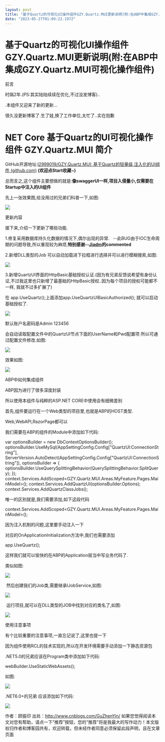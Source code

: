 ```yaml
---
layout: post
title: "基于Quartz的可视化UI操作组件GZY.Quartz.MUI更新说明(附:在ABP中集成GZY.Quartz.MUI可视化操作组件)"
date: "2023-05-27T01:09:22.197Z"
---
```

基于Quartz的可视化UI操作组件GZY.Quartz.MUI更新说明(附:在ABP中集成GZY.Quartz.MUI可视化操作组件)
====================================================================

前言

时隔2年.(PS:其实陆陆续续在优化,不过没发博客)..

.本组件又迎来了新的更新...

很久没更新博客了.生了娃,换了工作单位,太忙了..实在抱歉

NET Core 基于Quartz的UI可视化操作组件 GZY.Quartz.MUI 简介
=============================================

GitHub开源地址:[l2999019/GZY.Quartz.MUI: 基于Quartz的轻量级,注入化的UI组件 (github.com)](https://github.com/l2999019/GZY.Quartz.MUI) **(欢迎点Start收藏~)**

总而言之,这个组件主要想做的就是:**像swaggerUI一样,项目入侵量小,仅需要在Startup中注入的UI组件**

先上一张效果图,给没用过的兄弟们科普一下,如图:

![](https://img2023.cnblogs.com/blog/653851/202305/653851-20230526145028541-122331796.gif)

更新内容

接下来,介绍一下更新了哪些功能.

1.修复采用数据库持久化数据的情况下,偶尔出现的异常.   --此BUG由于IOC生命周期的问题导致,所以重现较为麻烦,**特别感谢--[Jiadm](https://github.com/Jiadm)的commented** 

2.新增DLL类型的Job 可以自动加载进下拉框进行选择并可以进行模糊搜索,如图:

![](https://img2023.cnblogs.com/blog/653851/202305/653851-20230526150356216-187270815.png)

3.新增QuartzUI界面的HttpBasic基础授权认证.(因为有兄弟反馈说希望有身份认证,不过我这里也只新增了最基础的HttpBasic授权..因为每个项目的授权可能都不一样, 我就不过多扩展了)

在 app.UseQuartz();上面添加app.UseQuartzUIBasicAuthorized(); 就可以启动基础授权了.

![](https://img2023.cnblogs.com/blog/653851/202305/653851-20230526151143680-72800048.png)

默认账户名密码是Admin 123456

会自动读取配置文件中的QuartzUI节点下面的UserName和Pwd配置项 所以可通过配置文件修改.如图:

![](https://img2023.cnblogs.com/blog/653851/202305/653851-20230526151231613-504740678.png)

效果如图:

![](https://img2023.cnblogs.com/blog/653851/202305/653851-20230526154141910-706876309.png)

ABP中如何集成组件

ABP因为进行了很多深度封装

所以使用本组件与纯粹的ASP.NET CORE中使用会有细微差别

首先,组件要运行在一个Web类型的项目里,也就是ABP的HOST类型.

Web,WebAPI,RazorPage都可以

我们需要在ABP的组件的Module中添加如下代码:

var optionsBuilder = new DbContextOptionsBuilder<QuarzEFContext>();
optionsBuilder.UseMySql(AppSettingConfig.Config\["QuartzUI:ConnectionString"\],
ServerVersion.AutoDetect(AppSettingConfig.Config\["QuartzUI:ConnectionString"\]), optionsBuilder =>
{
  optionsBuilder.UseQuerySplittingBehavior(QuerySplittingBehavior.SplitQuery);
});
context.Services.AddScoped<GZY.Quartz.MUI.Areas.MyFeature.Pages.MainModel>();
context.Services.AddQuartzUI(optionsBuilder.Options);
context.Services.AddQuartzClassJobs();

唯一的区别就是,我们需要添加,如下这段代码

context.Services.AddScoped<GZY.Quartz.MUI.Areas.MyFeature.Pages.MainModel>();

因为注入机制的问题,这里要手动注入一下

对应的OnApplicationInitialization方法中,我们也需要添加

app.UseQuartz();

这样我们就可以愉快的在ABP的Application层当中写业务代码了.

类似如图:

![](https://img2023.cnblogs.com/blog/653851/202305/653851-20230526152545487-598241693.png)

 然后创建我们的Job类,需要继承IJobService,如图:

![](https://img2023.cnblogs.com/blog/653851/202305/653851-20230526152712006-1098181603.png)

 运行项目,就可以在DLL类型的JOB中找到对应的类名了,如图:

![](https://img2023.cnblogs.com/blog/653851/202305/653851-20230526152950620-257224606.png)

使用注意事项

有个比较重要的注意事项,一直忘记说了,这里也提一下

因为组件使用RCL的技术实现的,所以在开发环境需要手动添加一下静态资源包

.NET5.0的兄弟应该在Program类中添加如下代码:

webBuilder.UseStaticWebAssets();

如图:

![](https://img2023.cnblogs.com/blog/653851/202305/653851-20230526154658031-1071882800.png)

.NET6.0+的兄弟 应该添加如下代码:

![](https://img2023.cnblogs.com/blog/653851/202305/653851-20230526154930821-149757072.png)

作者：顾振印 出处：http://www.cnblogs.com/GuZhenYin/ 如果您觉得阅读本文对您有帮助，请点一下“推荐”按钮，您的“推荐”将是我最大的写作动力！本文版权归作者和博客园共有，欢迎转载，但未经作者同意必须保留此段声明，且在文章页面